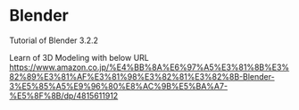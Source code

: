 # Blender
Tutorial of Blender 3.2.2  

Learn of 3D Modeling with below URL  
https://www.amazon.co.jp/%E4%BB%8A%E6%97%A5%E3%81%8B%E3%82%89%E3%81%AF%E3%81%98%E3%82%81%E3%82%8B-Blender-3%E5%85%A5%E9%96%80%E8%AC%9B%E5%BA%A7-%E5%8F%8B/dp/4815611912




